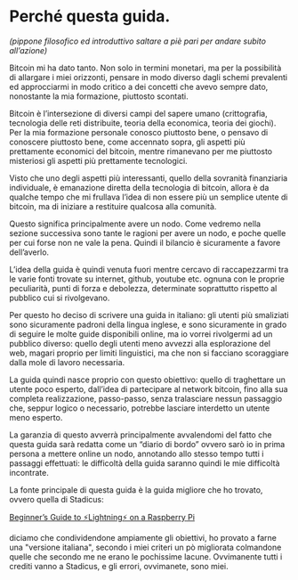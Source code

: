 # Perché questa guida.

*(pippone filosofico ed introduttivo saltare a piè pari per andare subito
all’azione)*

Bitcoin mi ha dato tanto. Non solo in termini monetari, ma per la possibilità di
allargare i miei orizzonti, pensare in modo diverso dagli schemi prevalenti ed
approcciarmi in modo critico a dei concetti che avevo sempre dato, nonostante la
mia formazione, piuttosto scontati.

Bitcoin è l’intersezione di diversi campi del sapere umano (crittografia,
tecnologia delle reti distribuite, teoria della economica, teoria dei giochi).
Per la mia formazione personale conosco piuttosto bene, o pensavo di conoscere
piuttosto bene, come accennato sopra, gli aspetti più prettamente economici del
bitcoin, mentre rimanevano per me piuttosto misteriosi gli aspetti più
prettamente tecnologici.

Visto che uno degli aspetti più interessanti, quello della sovranità finanziaria
individuale, è emanazione diretta della tecnologia di bitcoin, allora è da
qualche tempo che mi frullava l’idea di non essere più un semplice utente di
bitcoin, ma di iniziare a restituire qualcosa alla comunità.

Questo significa principalmente avere un nodo. Come vedremo nella sezione
successiva sono tante le ragioni per avere un nodo, e poche quelle per cui forse
non ne vale la pena. Quindi il bilancio è sicuramente a favore dell’averlo.

L’idea della guida è quindi venuta fuori mentre cercavo di raccapezzarmi tra le
varie fonti trovate su internet, github, youtube etc. ognuna con le proprie
peculiarità, punti di forza e debolezza, determinate soprattutto rispetto al
pubblico cui si rivolgevano.

Per questo ho deciso di scrivere una guida in italiano: gli utenti più
smaliziati sono sicuramente padroni della lingua inglese, e sono sicuramente in
grado di seguire le molte guide disponibili online, ma io vorrei rivolgermi ad
un pubblico diverso: quello degli utenti meno avvezzi alla esplorazione del web,
magari proprio per limiti linguistici, ma che non si facciano scoraggiare dalla
mole di lavoro necessaria.

La guida quindi nasce proprio con questo obiettivo: quello di traghettare un
utente poco esperto, dall’idea di partecipare al network bitcoin, fino alla sua
completa realizzazione, passo-passo, senza tralasciare nessun passaggio che,
seppur logico o necessario, potrebbe lasciare interdetto un utente meno esperto.

La garanzia di questo avverrà principalmente avvalendomi del fatto che questa
guida sarà redatta come un “diario di bordo” ovvero sarò io in prima persona a
mettere online un nodo, annotando allo stesso tempo tutti i passaggi effettuati:
le difficoltà della guida saranno quindi le mie difficoltà incontrate.

La fonte principale di questa guida è la guida migliore che ho trovato, ovvero quella di Stadicus: 

[
Beginner’s Guide to ️⚡Lightning️⚡ on a Raspberry Pi](https://github.com/Stadicus/guides/blob/master/raspibolt/README.md)

diciamo che condividendone ampiamente gli obiettivi, ho provato a farne una "versione italiana", secondo i miei criteri un pò migliorata colmandone quelle che secondo me ne erano le pochissime lacune. Ovvimanente tutti i crediti vanno a Stadicus, e gli errori, ovvimanete, sono miei. 

